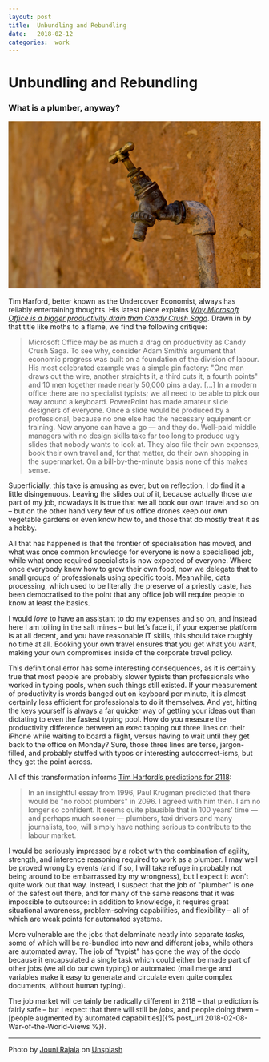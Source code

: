 ```yaml
---
layout: post
title:  Unbundling and Rebundling 
date:   2018-02-12 
categories:  work 
---
```


# Unbundling and Rebundling


### What is a plumber, anyway?

![](/images/unknown_filename.458.png)

Tim Harford, better known as the Undercover Economist, always has reliably entertaining thoughts. His latest piece explains *[Why Microsoft Office is a bigger productivity drain than Candy Crush Saga](http://timharford.com/2018/02/microsoftofficevscandycrush/)*. Drawn in by that title like moths to a flame, we find the following critique:

> Microsoft Office may be as much a drag on productivity as Candy Crush Saga. To see why, consider Adam Smith’s argument that economic progress was built on a foundation of the division of labour. His most celebrated example was a simple pin factory: "One man draws out the wire, another straights it, a third cuts it, a fourth points" and 10 men together made nearly 50,000 pins a day.
> \[…\]
> In a modern office there are no specialist typists; we all need to be able to pick our way around a keyboard. PowerPoint has made amateur slide designers of everyone. Once a slide would be produced by a professional, because no one else had the necessary equipment or training. Now anyone can have a go — and they do.
> Well-paid middle managers with no design skills take far too long to produce ugly slides that nobody wants to look at. They also file their own expenses, book their own travel and, for that matter, do their own shopping in the supermarket. On a bill-by-the-minute basis none of this makes sense.

Superficially, this take is amusing as ever, but on reflection, I do find it a little disingenuous. Leaving the slides out of it, because actually those *are* part of my job, nowadays it is true that we all book our own travel and so on – but on the other hand very few of us office drones keep our own vegetable gardens or even know how to, and those that do mostly treat it as a hobby.

All that has happened is that the frontier of specialisation has moved, and what was once common knowledge for everyone is now a specialised job, while what once required specialists is now expected of everyone. Where once everybody knew how to grow their own food, now we delegate that to small groups of professionals using specific tools. Meanwhile, data processing, which used to be literally the preserve of a priestly caste, has been democratised to the point that any office job will require people to know at least the basics.

I would *love* to have an assistant to do my expenses and so on, and instead here I am toiling in the salt mines – but let’s face it, if your expense platform is at all decent, and you have reasonable IT skills, this should take roughly no time at all. Booking your own travel ensures that you get what you want, making your own compromises inside of the corporate travel policy. 

This definitional error has some interesting consequences, as it is certainly true that most people are probably slower typists than professionals who worked in typing pools, when such things still existed. If your measurement of productivity is words banged out on keyboard per minute, it is almost certainly less efficient for professionals to do it themselves. And yet, hitting the keys yourself is always a far quicker way of getting your ideas out than dictating to even the fastest typing pool. How do you measure the productivity difference between an exec tapping out three lines on their iPhone while waiting to board a flight, versus having to wait until they get back to the office on Monday? Sure, those three lines are terse, jargon-filled, and probably stuffed with typos or interesting autocorrect-isms, but they get the point across.

All of this transformation informs [Tim Harford’s predictions for 2118](http://timharford.com/2018/01/the-world-in-2118-my-forecasts-for-the-century-ahead/):

> In an insightful essay from 1996, Paul Krugman predicted that there would be "no robot plumbers" in 2096. I agreed with him then. I am no longer so confident. It seems quite plausible that in 100 years’ time — and perhaps much sooner — plumbers, taxi drivers and many journalists, too, will simply have nothing serious to contribute to the labour market.

I would be seriously impressed by a robot with the combination of agility, strength, and inference reasoning required to work as a plumber. I may well be proved wrong by events (and if so, I will take refuge in probably not being around to be embarrassed by my wrongness), but I expect it won’t quite work out that way. Instead, I suspect that the job of "plumber" is one of the safest out there, and for many of the same reasons that it was impossible to outsource: in addition to knowledge, it requires great situational awareness, problem-solving capabilities, and flexibility – all of which are weak points for automated systems. 

More vulnerable are the jobs that delaminate neatly into separate *tasks*, some of which will be re-bundled into new and different jobs, while others are automated away. The job of "typist" has gone the way of the dodo because it encapsulated a single task which could either be made part of other jobs (we all do our own typing) or automated (mail merge and variables make it easy to generate and circulate even quite complex documents, without human typing).

The job market will certainly be radically different in 2118 – that prediction is fairly safe – but I expect that there will still be *jobs*, and people doing them - [people augmented by automated capabilities]({% post_url 2018-02-08-War-of-the-World-Views %}).

***
Photo by [Jouni Rajala](https://unsplash.com/@leipuri) on [Unsplash](www.unsplash.com)

           